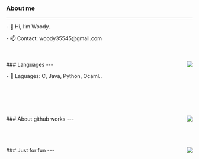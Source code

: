 ### About me
---
<p align="left">- 👋 Hi, I’m Woody. </p>
<p align="left">- 📫 Contact: woody35545@gmail.com  </p>
<br><br>
### Languages
---
<img align = 'right' src="https://github-readme-stats.vercel.app/api/top-langs/?username=woody35545&layout=compact&theme=tokyonight"></img>  
<p align="left">- 👀 Laguages: C, Java, Python, Ocaml.. </p>
<br><br><br><br><br>
### About github works
---
<img align = 'right' src="https://github-readme-stats.vercel.app/api?username=woody35545&show_icons=true&theme=vision-friendly-dark"></img>  
<br><br><br><br><br>  
### Just for fun
---
<a href="https://opgc.me/#/users/woody35545" target="_blank"><img align = 'right' src="https://api.opgc.me/githubs/users/woody35545/tag/?border=normal" /></a>
<br><br><br><br><br>  
